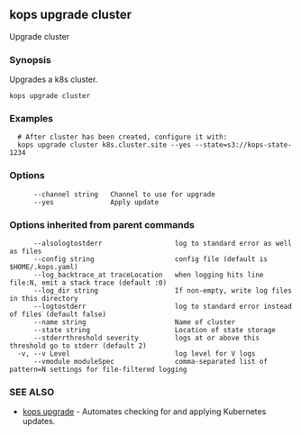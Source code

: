 ## kops upgrade cluster

Upgrade cluster

### Synopsis


Upgrades a k8s cluster.

```
kops upgrade cluster
```

### Examples

```
  # After cluster has been created, configure it with:
  kops upgrade cluster k8s.cluster.site --yes --state=s3://kops-state-1234
```

### Options

```
      --channel string   Channel to use for upgrade
      --yes              Apply update
```

### Options inherited from parent commands

```
      --alsologtostderr                  log to standard error as well as files
      --config string                    config file (default is $HOME/.kops.yaml)
      --log_backtrace_at traceLocation   when logging hits line file:N, emit a stack trace (default :0)
      --log_dir string                   If non-empty, write log files in this directory
      --logtostderr                      log to standard error instead of files (default false)
      --name string                      Name of cluster
      --state string                     Location of state storage
      --stderrthreshold severity         logs at or above this threshold go to stderr (default 2)
  -v, --v Level                          log level for V logs
      --vmodule moduleSpec               comma-separated list of pattern=N settings for file-filtered logging
```

### SEE ALSO
* [kops upgrade](kops_upgrade.md)	 - Automates checking for and applying Kubernetes updates.


